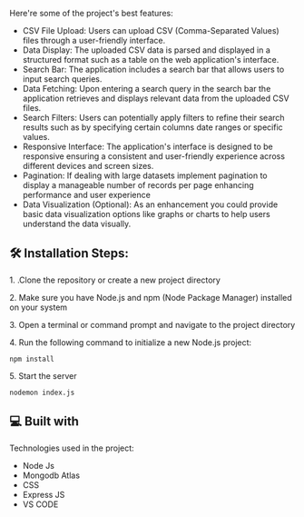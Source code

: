 

Here're some of the project's best features:

*   CSV File Upload: Users can upload CSV (Comma-Separated Values) files through a user-friendly interface.
*   Data Display: The uploaded CSV data is parsed and displayed in a structured format such as a table on the web application's interface.
*   Search Bar: The application includes a search bar that allows users to input search queries.
*   Data Fetching: Upon entering a search query in the search bar the application retrieves and displays relevant data from the uploaded CSV files.
*   Search Filters: Users can potentially apply filters to refine their search results such as by specifying certain columns date ranges or specific values.
*   Responsive Interface: The application's interface is designed to be responsive ensuring a consistent and user-friendly experience across different devices and screen sizes.
*   Pagination: If dealing with large datasets implement pagination to display a manageable number of records per page enhancing performance and user experience
*   Data Visualization (Optional): As an enhancement you could provide basic data visualization options like graphs or charts to help users understand the data visually.

<h2>🛠️ Installation Steps:</h2>

<p>1. .Clone the repository or create a new project directory</p>

<p>2. Make sure you have Node.js and npm (Node Package Manager) installed on your system</p>

<p>3. Open a terminal or command prompt and navigate to the project directory</p>

<p>4. Run the following command to initialize a new Node.js project:</p>

```
npm install
```

<p>5. Start the server</p>

```
nodemon index.js
```

  
  
<h2>💻 Built with</h2>

Technologies used in the project:

*   Node Js
*   Mongodb Atlas
*   CSS
*   Express JS
*   VS CODE
